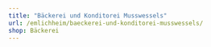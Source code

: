 ```yaml
---
title: "Bäckerei und Konditorei Musswessels"
url: /emlichheim/baeckerei-und-konditorei-musswessels/
shop: Bäckerei
---
```

